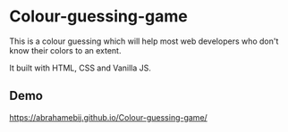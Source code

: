 # Colour-guessing-game
This is a colour guessing which will help most web developers who don't know their colors to an extent.

It built with HTML, CSS and Vanilla JS.

## Demo 
https://abrahamebij.github.io/Colour-guessing-game/
